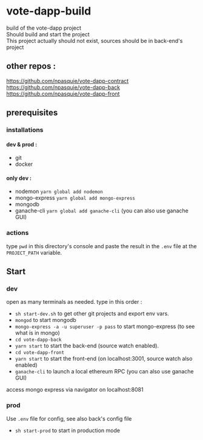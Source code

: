 # vote-dapp-build
build of the vote-dapp project  
Should build and start the project  
This project actually should not exist, sources should be in back-end's project

## other repos :
https://github.com/npasquie/vote-dapp-contract  
https://github.com/npasquie/vote-dapp-back  
https://github.com/npasquie/vote-dapp-front

## prerequisites
### installations
#### dev & prod :
- git
- docker

#### only dev :
- nodemon `yarn global add nodemon`
- mongo-express `yarn global add mongo-express`
- mongodb
- ganache-cli `yarn global add ganache-cli` (you can also use ganache GUI)

### actions
type ``pwd`` in this directory's console 
and paste the result in the ``.env`` file at the 
``PROJECT_PATH`` variable.

## Start
### dev
open as many terminals as needed. type in this order :
- `sh start-dev.sh` to get other git projects and export env vars.
- `mongod` to start mongodb
- `mongo-express -a -u superuser -p pass` to start mongo-express 
(to see what is in mongo)
- `cd vote-dapp-back`
- `yarn start` to start the back-end (source watch enabled).
- `cd vote-dapp-front`
- `yarn start` to start the front-end (on localhost:3001, 
source watch also enabled)
- `ganache-cli` to launch a local ethereum RPC (you can also use ganache GUI)

access mongo express via navigator on localhost:8081

### prod
Use `.env` file for config, see also back's config file  
- ``sh start-prod`` to start in production mode
